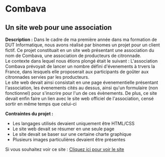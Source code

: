 # Combava
## Un site web pour une association

<p>
  <b>Description :</b> 
  Dans le cadre de ma première année dans ma formation de DUT Informatique, nous avons réalisé par binomes un projet pour un client fictif. Ce projet constituait en un         site web présentant une association du nom de Combava, une association de producteurs de citronnade.
  </br>
  Le contexte dans lequel nous étions plongé était le suivant : L'association Combava prévoyait de lancer un nombre défini d'évenements à trvers la France, dans lesquels elle proposerait aux participants de goûter aux citronnades servies par les producteurs.
  </br>
  Le site web devait ainsi consistait en une page évenementielle présentant l'association, les évenements cités au dessus, ainsi qu'un formulaire (non fonctionnel) pour s'inscrire pour l'un de ces évènements. De plus, ce site devait enfin faire un lien avec le site web officiel de l'association, censé sortir en même temps que celui-ci
</p>
<p>
  <b> Contraintes du projet :</b> 
  <ul>
    <li>Les langages utilisés devaient uniquement être HTML/CSS</li>
    <li>Le site web devait se résumer en une seule page</li>
    <li>Le site devait se baser sur une certaine charte graphique </li>
    <li>Plusieurs images particulières devaient être présentes </li>
   </ul>
</p>

<p>Si vous souhaitez voir ce site : 
  <a href="https://sylvain999.github.io/Combava/Page_Combava/index.html">Cliquez ici pour voir le site</a>
 </p>
